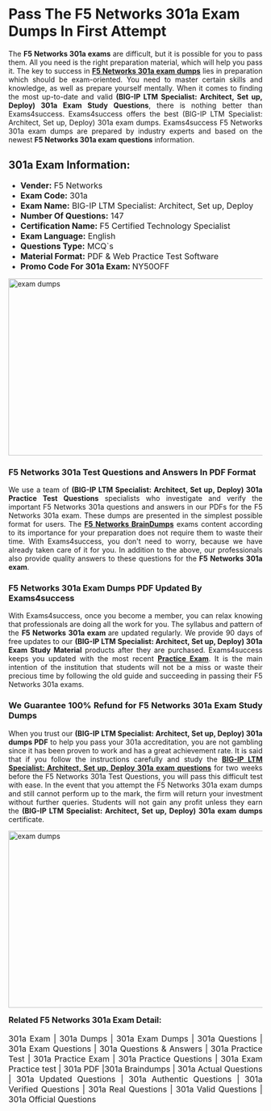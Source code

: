 <h1><strong><strong>Pass The F5 Networks 301a Exam Dumps In First Attempt</strong></strong></h1> <p style="text-align:justify">The <strong>F5 Networks 301a exams</strong> are difficult, but it is possible for you to pass them. All you need is the right preparation material, which will help you pass it. The key to success in <a href="https://www.exams4success.com/f5-networks/301a-pdf-exam-dumps"><strong>F5 Networks 301a exam dumps</strong></a> lies in preparation which should be exam-oriented. You need to master certain skills and knowledge, as well as prepare yourself mentally. When it comes to finding the most up-to-date and valid <strong>(BIG-IP LTM Specialist: Architect, Set up, Deploy) 301a Exam Study Questions</strong>, there is nothing better than Exams4success. Exams4success offers the best (BIG-IP LTM Specialist: Architect, Set up, Deploy) 301a exam dumps. Exams4success F5 Networks 301a exam dumps are prepared by industry experts and based on the newest <strong>F5 Networks 301a exam questions</strong> information.</p> <h2><strong><strong>301a Exam Information:</strong></strong></h2> <ul> <li><span style="font-size:16px"><strong>Vender:</strong> F5 Networks</span></li> <li><span style="font-size:16px"><strong>Exam Code:</strong> 301a</span></li> <li><span style="font-size:16px"><strong>Exam Name:</strong> BIG-IP LTM Specialist: Architect, Set up, Deploy</span></li> <li><span style="font-size:16px"><strong>Number Of Questions:</strong> 147</span></li> <li><span style="font-size:16px"><strong>Certification Name:</strong> F5 Certified Technology Specialist</span></li> <li><span style="font-size:16px"><strong>Exam Language:</strong> English</span></li> <li><span style="font-size:16px"><strong>Questions Type:</strong> MCQ`s</span></li> <li><span style="font-size:16px"><strong>Material Format:</strong> PDF & Web Practice Test Software</span></li> <li><span style="font-size:16px"><strong>Promo Code For 301a Exam: </strong>NY50OFF</span></li> </ul> <p><a href="https://www.exams4success.com/f5-networks/301a-pdf-exam-dumps" rel="no-follow"><img alt="exam dumps" src="https://www.certcollections.com/uploads/content/infrist1.png" style="height:350px; width:750px" /></a></p> <h3><strong>F5 Networks 301a Test Questions and Answers In PDF Format</strong></h3> <p style="text-align:justify">We use a team of <strong>(BIG-IP LTM Specialist: Architect, Set up, Deploy) 301a Practice Test Questions</strong> specialists who investigate and verify the important F5 Networks 301a questions and answers in our PDFs for the F5 Networks 301a exam. These dumps are presented in the simplest possible format for users. The <a href="https://www.exams4success.com/f5-networks-exam-dumps"><strong>F5 Networks BrainDumps</strong></a> exams content according to its importance for your preparation does not require them to waste their time. With Exams4success, you don't need to worry, because we have already taken care of it for you. In addition to the above, our professionals also provide quality answers to these questions for the<strong> F5 Networks 301a exam</strong>.</p> <h3><strong> F5 Networks 301a Exam Dumps PDF Updated By Exams4success</strong></h3> <p style="text-align:justify">With Exams4success, once you become a member, you can relax knowing that professionals are doing all the work for you. The syllabus and pattern of the <strong>F5 Networks 301a exam </strong>are updated regularly. We provide 90 days of free updates to our <strong>(BIG-IP LTM Specialist: Architect, Set up, Deploy) 301a Exam Study Material</strong> products after they are purchased. Exams4success keeps you updated with the most recent <a href="https://www.exams4success.com/"><strong>Practice Exam</strong></a>. It is the main intention of the institution that students will not be a miss or waste their precious time by following the old guide and succeeding in passing their F5 Networks 301a exams.</p> <h3 style="text-align:justify"><strong>We Guarantee 100% Refund for F5 Networks 301a Exam Study Dumps</strong></h3> <p style="text-align:justify">When you trust our <strong>(BIG-IP LTM Specialist: Architect, Set up, Deploy) 301a dumps PDF</strong> to help you pass your 301a accreditation, you are not gambling since it has been proven to work and has a great achievement rate. It is said that if you follow the instructions carefully and study the <a href="https://www.exams4success.com/f5-networks/301a-pdf-exam-dumps"><strong>BIG-IP LTM Specialist: Architect, Set up, Deploy 301a exam questions</strong></a> for two weeks before the F5 Networks 301a Test Questions, you will pass this difficult test with ease. In the event that you attempt the F5 Networks 301a exam dumps and still cannot perform up to the mark, the firm will return your investment without further queries. Students will not gain any profit unless they earn the <strong>(BIG-IP LTM Specialist: Architect, Set up, Deploy) 301a exam dumps</strong> certificate.</p> <p style="text-align:justify"><a href="https://www.exams4success.com/f5-networks/301a-pdf-exam-dumps" rel="no-follow"><img alt="exam dumps" src="https://www.certcollections.com/uploads/content/free_demo1.png" style="height:350px; width:750px" /></a></p> <p style="text-align:justify"><span style="font-size:16px"><strong>Related F5 Networks 301a Exam Detail:</strong></span><br /> <br /> <span style="font-size:16px">301a Exam | 301a Dumps | 301a Exam Dumps | 301a Questions | 301a Exam Questions | 301a Questions & Answers | 301a Practice Test | 301a Practice Exam | 301a Practice Questions | 301a Exam Practice test | 301a PDF |301a Braindumps | 301a Actual Questions | 301a Updated Questions | 301a Authentic Questions | 301a Verified Questions | 301a Real Questions | 301a Valid Questions | 301a Official Questions</span></p>
